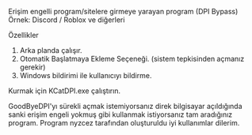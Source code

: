 Erişim engelli program/sitelere girmeye yarayan program (DPI Bypass)
Örnek: Discord / Roblox ve diğerleri

Özellikler
1. Arka planda çalışır.
2. Otomatik Başlatmaya Ekleme Seçeneği. (sistem tepkisinden açmanız gerekir)
3. Windows bildirimi ile kullanıcıyı bildirme.

Kurmak için KCatDPI.exe çalıştırın.

GoodByeDPI'yı sürekli açmak istemiyorsanız direk bilgisayar açıldığında sanki erişim engeli yokmuş gibi kullanmak istiyorsanız tam aradığınız program.
Program nyzcez tarafından oluşturuldu iyi kullanımlar dilerim.
